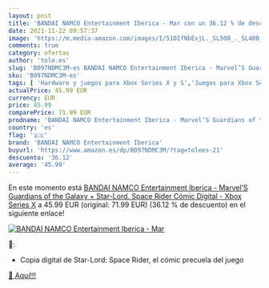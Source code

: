 ```yaml
---
layout: post
title: 'BANDAI NAMCO Entertainment Iberica - Mar con un 36.12 % de descuento'
date: 2021-11-22 09:57:37
image: 'https://m.media-amazon.com/images/I/51OIfNbExjL._SL500_._SL400_.jpg'
comments: true
category: ofertas
author: 'tole.es'
slug: 'B097NDMC3M-es BANDAI NAMCO Entertainment Iberica - Marvel’S Guardians of...'
sku: 'B097NDMC3M-es'
tags: [ 'Hardware y juegos para Xbox Series X y S','Juegos para Xbox Series X y S','Videojuegos','bandai namco entertainment iberica','xbox', ]
actualPrice: 45.99 EUR
currency: EUR
price: 45.99
comparePrice: 71.99 EUR
prodname: 'BANDAI NAMCO Entertainment Iberica - Marvel’S Guardians of the Galaxy + Star-Lord. Space Rider  Cómic Digital  - Xbox Series X'
country: 'es'
flag: '🇪🇸'
brand: 'BANDAI NAMCO Entertainment Iberica'
buyurl: 'https://www.amazon.es/dp/B097NDMC3M/?tag=tolees-21'
descuento: '36.12'
average: '45.99'
---
```


En este momento está [BANDAI NAMCO Entertainment Iberica - Marvel’S Guardians of the Galaxy + Star-Lord. Space Rider  Cómic Digital  - Xbox Series X](https://www.amazon.es/dp/B097NDMC3M/?tag=tolees-21) a 45.99 EUR (original: 71.99 EUR) (36.12 %  de descuento) en el siguiente enlace!

[![BANDAI NAMCO Entertainment Iberica - Mar](https://m.media-amazon.com/images/I/51OIfNbExjL._SL500_._SL400_.jpg)](https://www.amazon.es/dp/B097NDMC3M/?tag=tolees-21)

🔎:

- Copia digital de Star-Lord: Space Rider, el cómic precuela del juego

[🛒 Aquí!!!](https://www.amazon.es/dp/B097NDMC3M/?tag=tolees-21)
